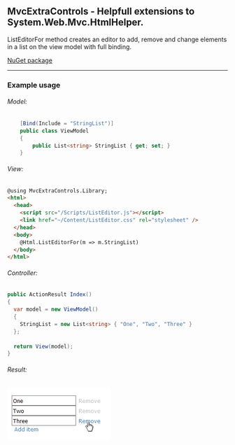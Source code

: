 MvcExtraControls - Helpfull extensions to System.Web.Mvc.HtmlHelper.
--------------------------------------------------------------------

ListEditorFor method creates an editor to add, remove and change elements in a list on the view model with full binding.

[NuGet package](https://www.nuget.org/packages/MvcExtraControls.ListEditor)

* * *
### Example usage

###### Model:
```csharp
    [Bind(Include = "StringList")]
    public class ViewModel
    {
        public List<string> StringList { get; set; }
    }
```

###### View:
```Html
@using MvcExtraControls.Library;
<html>
  <head>
    <script src="/Scripts/ListEditor.js"></script>
    <link href="~/Content/ListEditor.css" rel="stylesheet" />
  </head>
  <body>
    @Html.ListEditorFor(m => m.StringList)
  </body>
</html>
```

###### Controller:
```csharp
public ActionResult Index()
{
  var model = new ViewModel()
  {
    StringList = new List<string> { "One", "Two", "Three" }
  };

  return View(model);
}
```

###### Result:
![Result](https://raw.githubusercontent.com/PeterPalmer/MvcExtraControls/master/Example.png)
